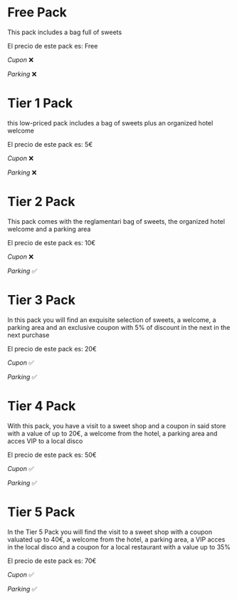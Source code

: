 # Free Pack

This pack includes a bag full of sweets

El precio de este pack es: Free

_Cupon_ ❌

_Parking_ ❌

# Tier 1 Pack

this low-priced pack includes a bag of sweets plus an organized hotel welcome 

El precio de este pack es: 5€

_Cupon_ ❌

_Parking_ ❌

# Tier 2 Pack

This pack comes with the reglamentari bag of sweets, the organized hotel welcome and a parking area

El precio de este pack es: 10€

_Cupon_ ❌

_Parking_ ✅

# Tier 3 Pack

In this pack you will find an exquisite selection of sweets, a welcome, a parking area and an exclusive coupon with 5% of discount in the next in the next purchase

El precio de este pack es: 20€

_Cupon_ ✅

_Parking_ ✅

# Tier 4 Pack

With this pack, you have a visit to a sweet shop and a coupon in said store with a value of up to 20€, a welcome from the hotel, a parking area and acces VIP to a local disco

El precio de este pack es: 50€

_Cupon_ ✅

_Parking_ ✅

# Tier 5 Pack

In the Tier 5 Pack you will find the visit to a sweet shop with a coupon valuated up to 40€, a welcome from the hotel, a parking area, a VIP acces in the local disco and a coupon for a local restaurant with a value up to 35% 

El precio de este pack es: 70€

_Cupon_ ✅

_Parking_ ✅

